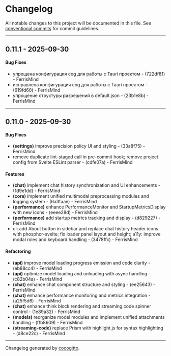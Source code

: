 # Changelog
All notable changes to this project will be documented in this file. See [conventional commits](https://www.conventionalcommits.org/) for commit guidelines.

- - -
## 0.11.1 - 2025-09-30
#### Bug Fixes
- упрощена конфигурация cog для работы с Tauri проектом - (722df81) - FerrisMind
- исправлена конфигурация cog для работы с Tauri проектом - (619fd60) - FerrisMind
- упрощение структуры разрешений в default.json - (23b1e8b) - FerrisMind

- - -

## 0.11.0 - 2025-09-30
#### Bug Fixes
- **(settings)** improve precision policy UI and styling - (33a8f75) - FerrisMind
- remove duplicate lint-staged call in pre-commit hook; remove project config from Svelte ESLint parser - (cdfe07a) - FerrisMind
#### Features
- **(chat)** implement chat history synchronization and UI enhancements - (1d9e1dd) - FerrisMind
- **(core)** implement unified multimodal preprocessing modules and logging system - (6a3faae) - FerrisMind
- **(performance)** enhance PerformanceMonitor and StartupMetricsDisplay with new icons - (eeee28d) - FerrisMind
- **(performance)** add startup metrics tracking and display - (d829227) - FerrisMind
- ui: add About button in sidebar and replace chat history header icons with phosphor-svelte; fix loader panel layout and height; a11y: improve modal roles and keyboard handling - (3478ffc) - FerrisMind
#### Refactoring
- **(api)** improve model loading progress emission and code clarity - (eb88cc4) - FerrisMind
- **(api)** optimize model loading and unloading with async handling - (c82b04a) - FerrisMind
- **(chat)** enhance chat component structure and styling - (ee25643) - FerrisMind
- **(chat)** enhance performance monitoring and metrics integration - (a25f5d6) - FerrisMind
- **(chat)** enhance think block rendering and streaming code spinner control - (1e89a32) - FerrisMind
- **(models)** reorganize model modules and implement unified attachments handling - (ffb8609) - FerrisMind
- **(streaming-code)** replace Prism with highlight.js for syntax highlighting - (d8ce22c) - FerrisMind

- - -

Changelog generated by [cocogitto](https://github.com/cocogitto/cocogitto).